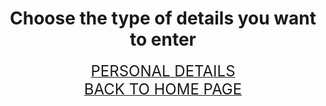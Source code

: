 <html>
<head><title>Tour and travel</title>
<style>
body{
background-image:url("world.jpg");
background-repeat:no repeat;
}
</style>
</head>
<body align="center" size="5">
<h1>Choose the type of details you want to enter</h1>
<a href="personal.php" target="_self"><font size="5">PERSONAL DETAILS</font></a></br>
<a href="scam.php" target="_self"><font size="5">BACK TO HOME PAGE</font></a></br>
</body>
</html>
